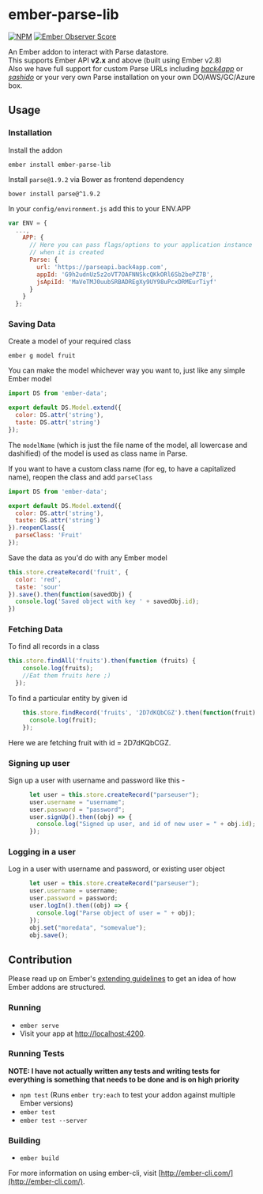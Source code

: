 # ember-parse-lib

[![NPM](https://nodei.co/npm/ember-parse-lib.png?downloads=true&stars=true)](https://nodei.co/npm/ember-parse-lib/)
[![Ember Observer Score](https://emberobserver.com/badges/ember-parse-lib.svg)](https://emberobserver.com/addons/ember-parse-lib)

An Ember addon to interact with Parse datastore.   
This supports Ember API **v2.x** and above (built using Ember v2.8)   
Also we have full support for custom Parse URLs including _[back4app](http://back4app.com)_ or _[sashido](http://sashido.io)_
or your very own Parse installation on your own DO/AWS/GC/Azure box. 

## Usage

### Installation

Install the addon  
```shell
ember install ember-parse-lib
```

Install `parse@1.9.2` via Bower as frontend dependency
```shell
bower install parse@^1.9.2
```

In your `config/environment.js` add this to your ENV.APP 
```javascript
var ENV = {
  ...,
    APP: {
      // Here you can pass flags/options to your application instance
      // when it is created
      Parse: {
        url: 'https://parseapi.back4app.com',
        appId: 'G9h2udnUz5z2oVT7OAFNNSkcQKkORl6Sb2bePZ7B',
        jsApiId: 'MaVeTMJ0uubSRBADREgXy9UY98uPcxDRMEurTiyf'
      }
    }
  };
```

### Saving Data

Create a model of your required class 
```shell
ember g model fruit
```

You can make the model whichever way you want to, just like any
simple Ember model
```javascript
import DS from 'ember-data';

export default DS.Model.extend({
  color: DS.attr('string'),
  taste: DS.attr('string')
});

```
The `modelName` (which is just the file name of the
model, all lowercase and dashified) of the model is
used as class name in Parse.

If you want to have a custom class name (for eg,
to have a capitalized name), reopen the class
and add `parseClass`

```javascript
import DS from 'ember-data';

export default DS.Model.extend({
  color: DS.attr('string'),
  taste: DS.attr('string')
}).reopenClass({
  parseClass: 'Fruit'
});

```


Save the data as you'd do with any Ember model

```javascript
this.store.createRecord('fruit', {
  color: 'red',
  taste: 'sour'
}).save().then(function(savedObj) {
  console.log('Saved object with key ' + savedObj.id);
})
```
### Fetching Data 

To find all records in a class

```javascript
this.store.findAll('fruits').then(function (fruits) {
    console.log(fruits);
    //Eat them fruits here ;)
  });
```

To find a particular entity by given id

```javascript
    this.store.findRecord('fruits', '2D7dKQbCGZ').then(function(fruit) {
      console.log(fruit);
    });

```
Here we are fetching fruit with id = 2D7dKQbCGZ.

### Signing up user
Sign up a user with username and password like this - 

```javascript
      let user = this.store.createRecord("parseuser");
      user.username = "username";
      user.password = "password";
      user.signUp().then((obj) => {
        console.log("Signed up user, and id of new user = " + obj.id);
      });
```

### Logging in a user
Log in a user with username and password, or existing user object
```javascript
      let user = this.store.createRecord("parseuser");
      user.username = username;
      user.password = password;
      user.logIn().then((obj) => {
        console.log("Parse object of user = " + obj);
      });
      obj.set("moredata", "somevalue");
      obj.save();

```

## Contribution

Please read up on Ember's [extending guidelines](https://ember-cli.com/extending/) to get an idea of how
Ember addons are structured.

### Running

* `ember serve`
* Visit your app at [http://localhost:4200](http://localhost:4200).

### Running Tests

**NOTE: I have not actually written any tests and 
writing tests for everything is something that needs to be 
done and is on high priority**

* `npm test` (Runs `ember try:each` to test your addon against multiple Ember versions)
* `ember test`
* `ember test --server`

### Building

* `ember build`

For more information on using ember-cli, visit [http://ember-cli.com/](http://ember-cli.com/).
